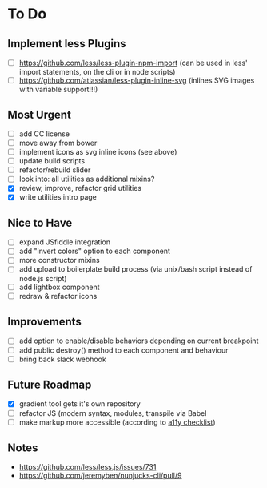 # To Do

## Implement less Plugins

- [ ] https://github.com/less/less-plugin-npm-import (can be used in less' import statements, on the cli or in node scripts)
- [ ] https://github.com/atlassian/less-plugin-inline-svg (inlines SVG images with variable support!!!)

## Most Urgent

- [ ] add CC license
- [ ] move away from bower
- [ ] implement icons as svg inline icons (see above)
- [ ] update build scripts
- [ ] refactor/rebuild slider
- [ ] look into: all utilities as additional mixins?
- [x] review, improve, refactor grid utilities
- [x] write utilities intro page

## Nice to Have

- [ ] expand JSfiddle integration
- [ ] add "invert colors" option to each component
- [ ] more constructor mixins
- [ ] add upload to boilerplate build process (via unix/bash script instead of node.js script)
- [ ] add lightbox component
- [ ] redraw & refactor icons

## Improvements

- [ ] add option to enable/disable behaviors depending on current breakpoint
- [ ] add public destroy() method to each component and behaviour
- [ ] bring back slack webhook

## Future Roadmap

- [x] gradient tool gets it's own repository
- [ ] refactor JS (modern syntax, modules, transpile via Babel
- [ ] make markup more accessible (according to [a11y checklist](http://a11yproject.com/checklist.html))

## Notes

* https://github.com/less/less.js/issues/731
* https://github.com/jeremyben/nunjucks-cli/pull/9
